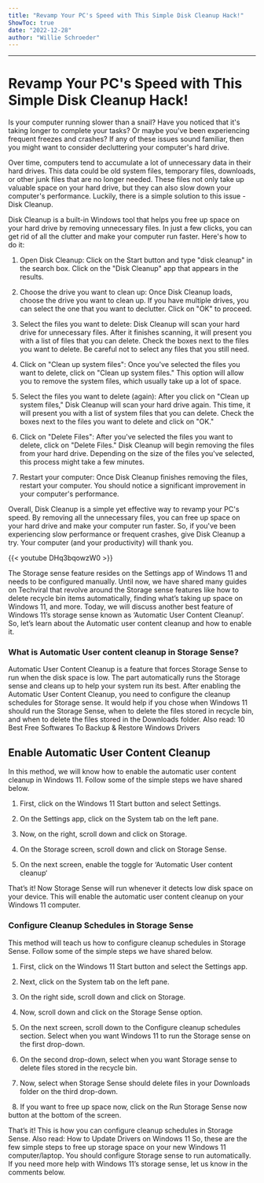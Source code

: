 ```yaml
---
title: "Revamp Your PC's Speed with This Simple Disk Cleanup Hack!"
ShowToc: true 
date: "2022-12-28"
author: "Willie Schroeder"
---
```

*****
# Revamp Your PC's Speed with This Simple Disk Cleanup Hack!

Is your computer running slower than a snail? Have you noticed that it's taking longer to complete your tasks? Or maybe you've been experiencing frequent freezes and crashes? If any of these issues sound familiar, then you might want to consider decluttering your computer's hard drive.

Over time, computers tend to accumulate a lot of unnecessary data in their hard drives. This data could be old system files, temporary files, downloads, or other junk files that are no longer needed. These files not only take up valuable space on your hard drive, but they can also slow down your computer's performance. Luckily, there is a simple solution to this issue - Disk Cleanup.

Disk Cleanup is a built-in Windows tool that helps you free up space on your hard drive by removing unnecessary files. In just a few clicks, you can get rid of all the clutter and make your computer run faster. Here's how to do it:

1. Open Disk Cleanup: Click on the Start button and type "disk cleanup" in the search box. Click on the "Disk Cleanup" app that appears in the results.

2. Choose the drive you want to clean up: Once Disk Cleanup loads, choose the drive you want to clean up. If you have multiple drives, you can select the one that you want to declutter. Click on "OK" to proceed.

3. Select the files you want to delete: Disk Cleanup will scan your hard drive for unnecessary files. After it finishes scanning, it will present you with a list of files that you can delete. Check the boxes next to the files you want to delete. Be careful not to select any files that you still need.

4. Click on "Clean up system files": Once you've selected the files you want to delete, click on "Clean up system files." This option will allow you to remove the system files, which usually take up a lot of space.

5. Select the files you want to delete (again): After you click on "Clean up system files," Disk Cleanup will scan your hard drive again. This time, it will present you with a list of system files that you can delete. Check the boxes next to the files you want to delete and click on "OK."

6. Click on "Delete Files": After you've selected the files you want to delete, click on "Delete Files." Disk Cleanup will begin removing the files from your hard drive. Depending on the size of the files you've selected, this process might take a few minutes.

7. Restart your computer: Once Disk Cleanup finishes removing the files, restart your computer. You should notice a significant improvement in your computer's performance.

Overall, Disk Cleanup is a simple yet effective way to revamp your PC's speed. By removing all the unnecessary files, you can free up space on your hard drive and make your computer run faster. So, if you've been experiencing slow performance or frequent crashes, give Disk Cleanup a try. Your computer (and your productivity) will thank you.

{{< youtube DHq3bqowzW0 >}} 



The Storage sense feature resides on the Settings app of Windows 11 and needs to be configured manually. Until now, we have shared many guides on Techviral that revolve around the Storage sense features like how to delete recycle bin items automatically, finding what’s taking up space on Windows 11, and more.
Today, we will discuss another best feature of Windows 11’s storage sense known as ‘Automatic User Content Cleanup’. So, let’s learn about the Automatic user content cleanup and how to enable it.

 
### What is Automatic User content cleanup in Storage Sense?


Automatic User Content Cleanup is a feature that forces Storage Sense to run when the disk space is low. The part automatically runs the Storage sense and cleans up to help your system run its best.
After enabling the Automatic User Content Cleanup, you need to configure the cleanup schedules for Storage sense. It would help if you chose when Windows 11 should run the Storage Sense, when to delete the files stored in recycle bin, and when to delete the files stored in the Downloads folder.
Also read: 10 Best Free Softwares To Backup & Restore Windows Drivers

 
## Enable Automatic User Content Cleanup


In this method, we will know how to enable the automatic user content cleanup in Windows 11. Follow some of the simple steps we have shared below.
1. First, click on the Windows 11 Start button and select Settings.

2. On the Settings app, click on the System tab on the left pane.

3. Now, on the right, scroll down and click on Storage.

4. On the Storage screen, scroll down and click on Storage Sense.

5. On the next screen, enable the toggle for ‘Automatic User content cleanup‘

That’s it! Now Storage Sense will run whenever it detects low disk space on your device. This will enable the automatic user content cleanup on your Windows 11 computer.

 
### Configure Cleanup Schedules in Storage Sense


This method will teach us how to configure cleanup schedules in Storage Sense. Follow some of the simple steps we have shared below.
1. First, click on the Windows 11 Start button and select the Settings app.

2. Next, click on the System tab on the left pane.

3. On the right side, scroll down and click on Storage.

4. Now, scroll down and click on the Storage Sense option.

5. On the next screen, scroll down to the Configure cleanup schedules section. Select when you want Windows 11 to run the Storage sense on the first drop-down.

6. On the second drop-down, select when you want Storage sense to delete files stored in the recycle bin.

7. Now, select when Storage Sense should delete files in your Downloads folder on the third drop-down.

 
8. If you want to free up space now, click on the Run Storage Sense now button at the bottom of the screen.

That’s it! This is how you can configure cleanup schedules in Storage Sense.
Also read: How to Update Drivers on Windows 11
So, these are the few simple steps to free up storage space on your new Windows 11 computer/laptop. You should configure Storage sense to run automatically. If you need more help with Windows 11’s storage sense, let us know in the comments below.




